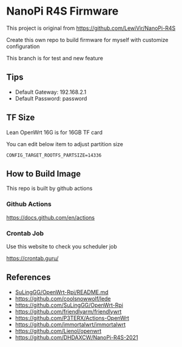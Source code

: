 # NanoPi R4S Firmware

This project is original from https://github.com/LewiVir/NanoPi-R4S

Create this own repo to build firmware for myself with customize configuration

This branch is for test and new feature

## Tips
* Default Gateway: 192.168.2.1
* Default Password: password

## TF Size
Lean OpenWrt 16G is for 16GB TF card

You can edit below item to adjust partition size
```
CONFIG_TARGET_ROOTFS_PARTSIZE=14336
```

## How to Build Image
This repo is built by github actions

### Github Actions
https://docs.github.com/en/actions

### Crontab Job
Use this website to check you scheduler job

https://crontab.guru/

## References
* [SuLingGG/OpenWrt-Rpi/README.md](https://github.com/SuLingGG/OpenWrt-Rpi/blob/main/README.md)
* https://github.com/coolsnowwolf/lede
* https://github.com/SuLingGG/OpenWrt-Rpi
* https://github.com/friendlyarm/friendlywrt
* https://github.com/P3TERX/Actions-OpenWrt
* https://github.com/immortalwrt/immortalwrt
* https://github.com/Lienol/openwrt
* https://github.com/DHDAXCW/NanoPi-R4S-2021
